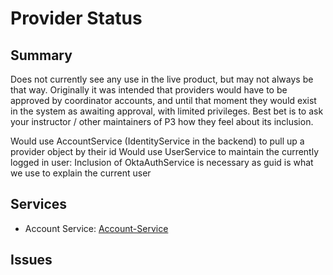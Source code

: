 # Provider Status
## Summary
Does not currently see any use in the live product, but may not always be that way. 
Originally it was intended that providers would have to be approved by coordinator accounts, and until that moment they would exist in the system as
awaiting approval, with limited privileges. 
Best bet is to ask your instructor / other maintainers of P3 how they feel about its inclusion. 

Would use AccountService (IdentityService in the backend) to pull up a provider object by their id 
Would use UserService to maintain the currently logged in user:
Inclusion of OktaAuthService is necessary as guid is what we use to explain the current user

## Services
- Account Service: [Account-Service]

## Issues

[Account-Service]: ../Services/Identity/Account.md